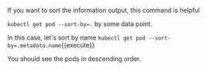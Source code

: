 If you want to sort the information output, this command is helpful

`kubectl get pod --sort-by=.` by some data point. 

In this case, let's sort by name
`kubectl get pod --sort-by=.metadata.name`{{execute}}

You should see the pods in descending order.